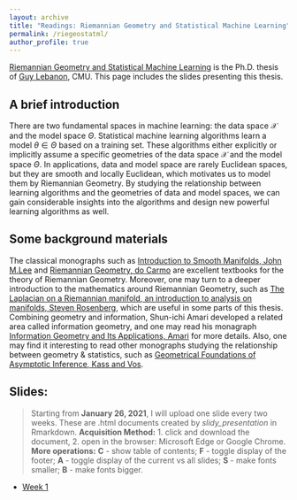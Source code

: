 ```yaml
---
layout: archive
title: "Readings: Riemannian Geometry and Statistical Machine Learning"
permalink: /riegeostatml/
author_profile: true
---
```


[Riemannian Geometry and Statistical Machine Learning](https://www.cs.cmu.edu/~lebanon/pub/thesis/thesis.pdf) is the Ph.D. thesis of [Guy Lebanon](http://theanalysisofdata.com/), CMU. This page includes the slides presenting this thesis. 

## A brief introduction
There are two fundamental spaces in machine learning: the data space $\mathcal{X}$ and the model space $\Theta$. Statistical machine learning algorithms learn a model $\theta\in\Theta$ based on a training set. These algorithms either explicitly or implicitly assume a specific geometries of the data space $\mathcal{X}$ and the model space $\Theta$. In applications, data and model space are rarely Euclidean spaces, but they are smooth and locally Euclidean, which motivates us to model them by Riemannian Geometry. By studying the relationship between learning algorithms and the geometries of data and model spaces, we can gain considerable insights into the algorithms and design new powerful learning algorithms as well.

## Some background materials
The classical monographs such as [Introduction to Smooth Manifolds, John M.Lee](https://link.springer.com/book/10.1007/978-1-4419-9982-5) and [Riemannian Geometry, do Carmo](https://link.springer.com/book/10.1007%2F978-3-642-18855-8) are excellent textbooks for the theory of Riemannian Geometry. Moreover, one may turn to a deeper introduction to the mathematics around Riemannian Geometry, such as [The Laplacian on a Riemannian manifold, an introduction to analysis on manifolds, Steven Rosenberg](https://www.cambridge.org/core/books/laplacian-on-a-riemannian-manifold/56F18C2AB0A765A91892E164079A3B74), which are useful in some parts of this thesis. Combining geometry and information, Shun-ichi Amari developed a related area called information geometry, and one may read his monagraph [Information Geometry and Its Applications, Amari](https://link.springer.com/book/10.1007/978-3-319-97798-0) for more details. Also, one may find it interesting to read other monographs studying the relationship between geometry & statistics, such as [Geometrical Foundations of Asymptotic Inference, Kass and Vos](https://onlinelibrary.wiley.com/doi/book/10.1002/9781118165980).

## Slides:
> Starting from **January 26, 2021**, I will upload one slide every two weeks. These are .html documents created by *slidy_presentation* in Rmarkdown. **Acquisition Method:** 1. click and download the document, 2. open in the browser: Microsoft Edge or Google Chrome. **More operations:** **C** - show table of contents; **F** - toggle display of the footer; **A** - toggle display of the current vs all slides; **S** - make fonts smaller; **B** - make fonts bigger.

- [Week 1](https://raw.githubusercontent.com/HengchaoChen/HengchaoChen.github.io/master/files/riegeostatml/Week_1.zip)
